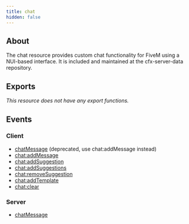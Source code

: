 ```yaml
---
title: chat
hidden: false
---
```



## About
The chat resource provides custom chat functionality for FiveM using a NUI-based interface.
It is included and maintained at the cfx-server-data repository.


## Exports
_This resource does not have any export functions._

## Events

### Client
- [chatMessage](./events/chatMessage) (deprecated, use chat:addMessage instead)
- [chat:addMessage](./events/chat-addMessage)
- [chat:addSuggestion](./events/chat-addSuggestion)
- [chat:addSuggestions](./events/chat-addSuggestions)
- [chat:removeSuggestion](./events/chat-removeSuggestion)
- [chat:addTemplate](./events/chat-addTemplate)
- [chat:clear](./events/chat-clear)

### Server
- [chatMessage](./events/chatMessage)
